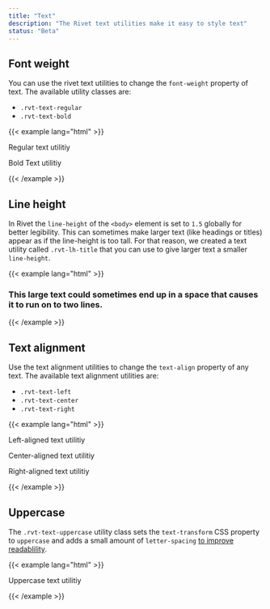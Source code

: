 ```yaml
---
title: "Text"
description: "The Rivet text utilities make it easy to style text"
status: "Beta"
---
```

## Font weight
You can use the rivet text utilities to change the `font-weight` property of text. The available utility classes are:

- `.rvt-text-regular`
- `.rvt-text-bold`

{{< example lang="html" >}}<p class="rvt-text-regular">Regular text utilitiy</p>
<p class="rvt-text-bold">Bold Text utilitiy</p>
{{< /example >}}

## Line height
In Rivet the `line-height` of the `<body>` element is set to `1.5` globally for better legibility. This can sometimes make larger text (like headings or titles) appear as if the line-height is too tall. For that reason, we created a text utility called `.rvt-lh-title` that you can use to give larger text a smaller `line-height`.

{{< example lang="html" >}}<h3 class="rvt-ts-36 rvt-lh-title">This large text could sometimes end up in a space that causes it to run on to two lines.</h3>
{{< /example >}}

## Text alignment
Use the text alignment utilities to change the `text-align` property of any text. The available text alignment utilities are:

- `.rvt-text-left`
- `.rvt-text-center`
- `.rvt-text-right`

{{< example lang="html" >}}<p class="rvt-text-left">Left-aligned text utilitiy</p>
<p class="rvt-text-center">Center-aligned text utilitiy</p>
<p class="rvt-text-right">Right-aligned text utilitiy</p>
{{< /example >}}

## Uppercase
The `.rvt-text-uppercase` utility class sets the `text-transform` CSS property to `uppercase` and adds a small amount of `letter-spacing` [to improve readablility](http://webtypography.net/2.1.6).

{{< example lang="html" >}}<p class="rvt-text-uppercase">Uppercase text utilitiy</p>
{{< /example >}}
